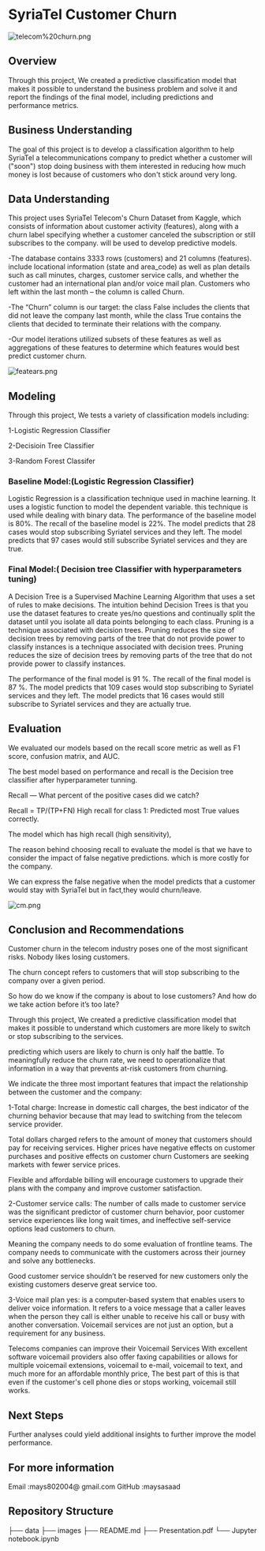 # SyriaTel Customer Churn

![telecom%20churn.png](Images/telecom%20churn.png)


## Overview

Through this project, We created a predictive classification model that makes it possible to understand the business problem and solve it and report the findings of the final model, including predictions and performance metrics.

## Business Understanding

The goal of this project is to develop a classification algorithm to help SyriaTel a telecommunications company to predict whether a customer will ("soon") stop doing business with them interested in reducing how much money is lost because of customers who don't stick around very long.

## Data Understanding

This project uses SyriaTel Telecom's Churn Dataset from Kaggle, which consists of information about customer activity (features), along with a churn label specifying whether a customer canceled the subscription or still subscribes to the company. will be used to develop predictive models.

-The database contains 3333 rows (customers) and 21 columns (features). include locational information (state and area_code) as well as plan details such as call minutes, charges, customer service calls, and whether the customer had an international plan and/or voice mail plan. Customers who left within the last month – the column is called Churn.

-The “Churn” column is our target: the class False includes the clients that did not leave the company last month, while the class True contains the clients that decided to terminate their relations with the company.

-Our model iterations utilized subsets of these features as well as aggregations of these features to determine which features would best predict customer churn.

![featears.png](Images/featears.png )



## Modeling

Through this project, We tests a variety of classification models including:

1-Logistic Regression Classifier

2-Decisioin Tree Classifier

3-Random Forest Classifer


### Baseline Model:(Logistic Regression Classifier)

Logistic Regression is a classification technique used in machine learning. It uses a logistic function to model the dependent variable. this technique is used while dealing with binary data.
The performance of the baseline model is 80%.
The recall of the baseline model is 22%.
The model predicts that 28 cases would stop subscribing Syriatel services and they left.
The model predicts that 97 cases would still subscribe Syriatel services and they are true.

### Final Model:( Decision tree Classifier with hyperparameters tuning)

A Decision Tree is a Supervised Machine Learning Algorithm that uses a set of rules to make decisions. The intuition behind Decision Trees is that you use the dataset features to create yes/no questions and continually split the dataset until you isolate all data points belonging to each class.
Pruning is a technique associated with decision trees. Pruning reduces the size of decision trees by removing parts of the tree that do not provide power to classify instances is a technique associated with decision trees. Pruning reduces the size of decision trees by removing parts of the tree that do not provide power to classify instances.

The performance of the final model is  91 %.
The recall of the final model is 87 %.
The model predicts that 109 cases would stop subscribing to Syriatel services and they left.
The model predicts that 16 cases would still subscribe to Syriatel services and they are actually true.

## Evaluation

We evaluated our models based on the recall score metric as well as F1 score, confusion matrix, and AUC.

The best model based on performance and recall is the Decision tree classifier after hyperparameter tunning.

Recall — What percent of the positive cases did we catch?

Recall = TP/(TP+FN) High recall for class 1: Predicted most True values correctly.

The model which has high recall (high sensitivity),

The reason behind choosing recall to evaluate the model is that we have to consider the impact of false negative predictions. which is more costly for the company.

We can express the false negative when the model predicts that a customer would stay with SyriaTel but in fact,they would churn/leave. 

![cm.png](Images/cm.png)


## Conclusion and Recommendations

Customer churn in the telecom industry poses one of the most significant risks. Nobody likes losing customers.

The churn concept refers to customers that will stop subscribing to the company over a given period.

So how do we know if the company is about to lose customers? And how do we take action before it’s too late?

Through this project, We created a predictive classification model that makes it possible to understand which customers are more likely to switch or stop subscribing to the services.

predicting which users are likely to churn is only half the battle. To meaningfully reduce the churn rate, we need to operationalize that information in a way that prevents at-risk customers from churning.

We indicate the three most important features that impact the relationship between the customer and the company:

1-Total charge: Increase in domestic call charges, the best indicator of the churning behavior because that may lead to switching from the telecom service provider.

Total dollars charged refers to the amount of money that customers should pay for receiving services. Higher prices have negative effects on customer purchases and positive effects on customer churn Customers are seeking markets with fewer service prices.

Flexible and affordable billing will encourage customers to upgrade their plans with the company and improve customer satisfaction.

2-Customer service calls: The number of calls made to customer service was the significant predictor of customer churn behavior, poor customer service experiences like long wait times, and ineffective self-service options lead customers to churn.

Meaning the company needs to do some evaluation of frontline teams. The company needs to communicate with the customers across their journey and solve any bottlenecks.

Good customer service shouldn’t be reserved for new customers only the existing customers deserve great service too.

3-Voice mail plan yes: is a computer-based system that enables users to deliver voice information. It refers to a voice message that a caller leaves when the person they call is either unable to receive his call or busy with another conversation. Voicemail services are not just an option, but a requirement for any business.

Telecoms companies can improve their Voicemail Services With excellent software voicemail providers also offer faxing capabilities or allows for multiple voicemail extensions, voicemail to e-mail, voicemail to text, and much more for an affordable monthly price, The best part of this is that even if the customer's cell phone dies or stops working, voicemail still works.

## Next Steps

Further analyses could yield additional insights to further improve the model performance.

## For more information

Email :mays802004@ gmail.com 
GitHub :maysasaad

## Repository Structure

├── data ├── images ├── README.md ├── Presentation.pdf └── Jupyter notebook.ipynb
